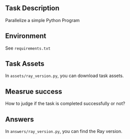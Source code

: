 ## Task Description
Parallelize a simple Python Program

## Environment
See `requirements.txt`

## Task Assets
In `assets/ray_version.py`, you can download task assets.

## Measrue success
How to judge if the task is completed successfully or not?

## Answers
In `answers/ray_version.py`, you can find the Ray version.
